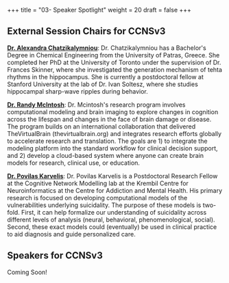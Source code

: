 +++
title = "03- Speaker Spotlight"
weight = 20
draft = false
+++

## External Session Chairs for CCNSv3
[**Dr. Alexandra Chatzikalymniou**](https://twitter.com/Alex_Pierri_C): Dr. Chatzikalymniou has a Bachelor's Degree in Chemical Engineering from the University of Patras, Greece. She completed her PhD at the University of Toronto under the supervision of Dr. Frances Skinner, where she investigated the generation mechanism of tehta rhythms in the hippocampus. She is currently a postdoctoral fellow at Stanford University at the lab of Dr. Ivan Soltesz, where she studies hippocampal sharp-wave ripples during behavior.

[**Dr. Randy McIntosh**](https://www.armcintosh.com/home): Dr. Mcintosh's research program involves computational modeling and brain imaging to explore changes in cognition across the lifespan and changes in the face of brain damage or disease. The program builds on an international collaboration that delivered TheVirtualBrain (thevirtualbrain.org) and integrates research efforts globally to accelerate research and translation. The goals are 1) to integrate the modeling platform into the standard workflow for clinical decision support, and 2) develop a cloud-based system where anyone can create brain models for research, clinical use, or education.

[**Dr. Povilas Karvelis**](https://cognemo.com/karvelis/): Dr. Povilas Karvelis is a Postdoctoral Research Fellow at the Cognitive Network Modelling lab at the Krembil Centre for Neuroinformatics at the Centre for Addiction and Mental Health. His primary research is focused on developing computational models of the vulnerabilities underlying suicidality. The purpose of these models is two-fold. First, it can help formalize our understanding of suicidality across different levels of analysis (neural, behavioral, phenomenological, social). Second, these exact models could (eventually) be used in clinical practice to aid diagnosis and guide personalized care. 


## Speakers for CCNSv3
Coming Soon!
